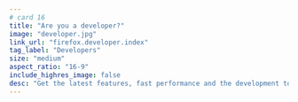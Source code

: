 ```yaml
---
# card 16
title: "Are you a developer?"
image: "developer.jpg"
link_url: "firefox.developer.index"
tag_label: "Developers"
size: "medium"
aspect_ratio: "16-9"
include_highres_image: false
desc: "Get the latest features, fast performance and the development tools you need to build for the open web with Firefox Developer Edition."
---
```

